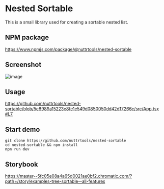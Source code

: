 # Nested Sortable
This is a small library used for creating a sortable nested list.

## NPM package
https://www.npmjs.com/package/@nuttrtools/nested-sortable

## Screenshot
![image](https://github.com/nuttrtools/nested-sortable/assets/37809353/48df3748-a22e-4a5a-bd59-a07693edd433)

## Usage
https://github.com/nuttrtools/nested-sortable/blob/5c8989a15223e8fe1e549d0850050dd42d17266c/src/App.tsx#L7

## Start demo
```
git clone https://github.com/nuttrtools/nested-sortable
cd nested-sortable && npm install
npm run dev
```

## Storybook
https://master--5fc05e08a4a65d0021ae0bf2.chromatic.com/?path=/story/examples-tree-sortable--all-features

